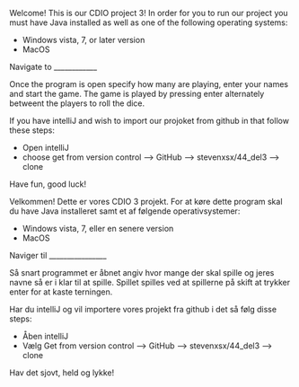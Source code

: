 Welcome! This is our CDIO project 3! 
In order for you to run our project you must have Java installed as well as one of the following operating systems:

* Windows vista, 7, or later version
* MacOS

Navigate to ____________

Once the program is open specify how many are playing, enter your names and start the game. 
The game is played by pressing enter alternately betweent the players to roll the dice.


If you have intelliJ and wish to import our projoket from github in that follow these steps: 
- Open intelliJ 
- choose get from version control --> GitHub --> stevenxsx/44_del3 --> clone 


Have fun, good luck!

Velkommen! Dette er vores CDIO 3 projekt. For at køre dette program skal du have Java installeret samt et af følgende operativsystemer:

* Windows vista, 7, eller en senere version
* MacOS

Naviger til ________________


Så snart programmet er åbnet angiv hvor mange der skal spille og jeres navne så er i klar til at spille. 
Spillet spilles ved at spillerne på skift at trykker enter for at kaste terningen.  

Har du intelliJ og vil importere vores projekt fra github i det så følg disse steps: 
- Åben intelliJ 
- Vælg Get from version control --> GitHub --> stevenxsx/44_del3 --> clone 

Hav det sjovt, held og lykke!
